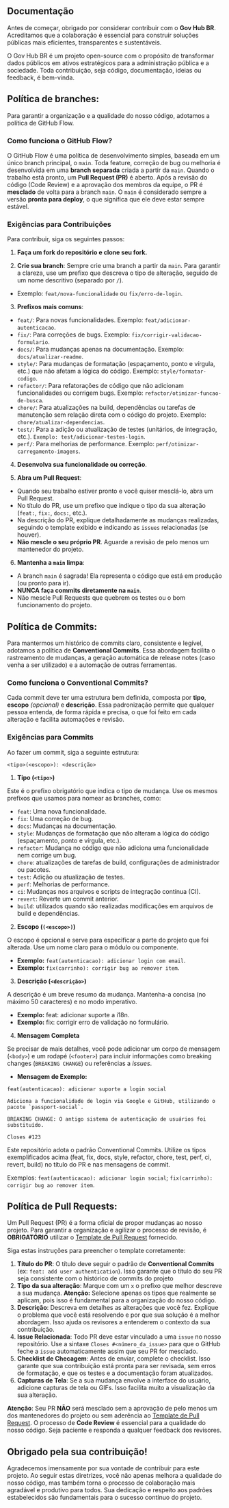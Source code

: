## Documentação

Antes de começar, obrigado por considerar contribuir com o **Gov Hub BR**. Acreditamos que a colaboração é essencial para construir soluções públicas mais eficientes, transparentes e sustentáveis.

O Gov Hub BR é um projeto open-source com o propósito de transformar dados públicos em ativos estratégicos para a administração pública e a sociedade. Toda contribuição, seja código, documentação, ideias ou feedback, é bem-vinda.

## Política de branches:

Para garantir a organização e a qualidade do nosso código, adotamos a política de GitHub Flow.

### Como funciona o GitHub Flow?

O GitHub Flow é uma política de desenvolvimento simples, baseada em um único branch principal, o `main`. Toda feature, correção de bug ou melhoria é desenvolvida em uma **branch separada** criada a partir da `main`. Quando o trabalho está pronto, um **Pull Request (PR)** é aberto. Após a revisão do código (Code Review) e a aprovação dos membros da equipe, o PR é **mesclado** de volta para a branch `main`. O `main` é considerado sempre a versão **pronta para deploy**, o que significa que ele deve estar sempre estável.

### Exigências para Contribuições

Para contribuir, siga os seguintes passos:

1. **Faça um fork do repositório e clone seu fork.**

2. **Crie sua branch**: Sempre crie uma branch a partir da `main`. Para garantir a clareza, use um prefixo que descreva o tipo de alteração, seguido de um nome descritivo (separado por `/`).
- Exemplo: `feat/nova-funcionalidade` ou `fix/erro-de-login`.

3. **Prefixos mais comuns**:
- `feat/`: Para novas funcionalidades. Exemplo: `feat/adicionar-autenticacao`.
- `fix/`: Para correções de bugs. Exemplo: `fix/corrigir-validacao-formulario`.
- `docs/`: Para mudanças apenas na documentação. Exemplo: `docs/atualizar-readme`.
- `style/`: Para mudanças de formatação (espaçamento, ponto e vírgula, etc.) que não afetam a lógica do código. Exemplo: `style/formatar-codigo`.
- `refactor/`: Para refatorações de código que não adicionam funcionalidades ou corrigem bugs. Exemplo: `refactor/otimizar-funcao-de-busca`.
- `chore/`: Para atualizações na build, dependências ou tarefas de manutenção sem relação direta com o código do projeto. Exemplo: `chore/atualizar-dependencias`.
- `test/`: Para a adição ou atualização de testes (unitários, de integração, etc.). `Exemplo: test/adicionar-testes-login`.
- `perf/`: Para melhorias de performance. Exemplo: `perf/otimizar-carregamento-imagens`.

4. **Desenvolva sua funcionalidade ou correção**.

5. **Abra um Pull Request**:
- Quando seu trabalho estiver pronto e você quiser mesclá-lo, abra um Pull Request.
- No título do PR, use um prefixo que indique o tipo da sua alteração (`feat:`, `fix:`, `docs:`, etc.).
- Na descrição do PR, explique detalhadamente as mudanças realizadas, seguindo o template exibido e indicando as `issues` relacionadas (se houver).
- **Não mescle o seu próprio PR**. Aguarde a revisão de pelo menos um mantenedor do projeto.

6. **Mantenha a `main` limpa**:
- A branch `main` é sagrada! Ela representa o código que está em produção (ou pronto para ir).
- **NUNCA faça commits diretamente na `main`**.
- Não mescle Pull Requests que quebrem os testes ou o bom funcionamento do projeto.


## Política de Commits:

Para mantermos um histórico de commits claro, consistente e legível, adotamos a política de **Conventional Commits**. Essa abordagem facilita o rastreamento de mudanças, a geração automática de release notes (caso venha a ser utilizado) e a automação de outras ferramentas.

### Como funciona o Conventional Commits?

Cada commit deve ter uma estrutura bem definida, composta por **tipo**, **escopo** _(opcional)_ e **descrição**. Essa padronização permite que qualquer pessoa entenda, de forma rápida e precisa, o que foi feito em cada alteração e facilita automações e revisão.

### Exigências para Commits

Ao fazer um commit, siga a seguinte estrutura:

```
<tipo>(<escopo>): <descrição>
```

1. **Tipo (`<tipo>`)**

Este é o prefixo obrigatório que indica o tipo de mudança. Use os mesmos prefixos que usamos para nomear as branches, como:
- `feat`: Uma nova funcionalidade.
- `fix`: Uma correção de bug.
- `docs`: Mudanças na documentação.
- `style`: Mudanças de formatação que não alteram a lógica do código (espaçamento, ponto e vírgula, etc.).
- `refactor`: Mudança no código que não adiciona uma funcionalidade nem corrige um bug.
- `chore`: atualizações de tarefas de build, configurações de administrador ou pacotes.
- `test`: Adição ou atualização de testes.
- `perf`: Melhorias de performance.
- `ci`: Mudanças nos arquivos e scripts de integração contínua (CI).
- `revert`: Reverte um commit anterior.
- `build`: utilizados quando são realizadas modificações em arquivos de build e dependências.

2. **Escopo (`(<escopo>)`)**

O escopo é opcional e serve para especificar a parte do projeto que foi alterada. Use um nome claro para o módulo ou componente.
- **Exemplo:** `feat(autenticacao): adicionar login com email`.
- **Exemplo:** `fix(carrinho): corrigir bug ao remover item`.

3. **Descrição (`<descrição>`)**

A descrição é um breve resumo da mudança. Mantenha-a concisa (no máximo 50 caracteres) e no modo imperativo.
- **Exemplo:** feat: adicionar suporte a i18n.
- **Exemplo:** fix: corrigir erro de validação no formulário.

4. **Mensagem Completa**

Se precisar de mais detalhes, você pode adicionar um corpo de mensagem (`<body>`) e um rodapé (`<footer>`) para incluir informações como breaking changes (`BREAKING CHANGE`) ou referências a _issues_.

 - **Mensagem de Exemplo:**

```
feat(autenticacao): adicionar suporte a login social

Adiciona a funcionalidade de login via Google e GitHub, utilizando o
pacote `passport-social`.

BREAKING CHANGE: O antigo sistema de autenticação de usuários foi
substituído.

Closes #123
```

Este repositório adota o padrão Conventional Commits. Utilize os tipos exemplificados acima (feat, fix, docs, style, refactor, chore, test, perf, ci, revert, build) no título do PR e nas mensagens de commit.

Exemplos: `feat(autenticacao): adicionar login social`; `fix(carrinho): corrigir bug ao remover item`.

## Política de Pull Requests:

Um Pull Request (PR) é a forma oficial de propor mudanças ao nosso projeto. Para garantir a organização e agilizar o processo de revisão, é **OBRIGATÓRIO** utilizar o [Template de Pull Request](./.github/pull_request_template.md) fornecido.

Siga estas instruções para preencher o template corretamente:
1. **Título do PR**: O título deve seguir o padrão de **Conventional Commits** (ex: `feat: add user authentication`). Isso garante que o título do seu PR seja consistente com o histórico de commits do projeto
2. **Tipo da sua alteração**: Marque com um `x` o prefixo que melhor descreve a sua mudança. **Atenção:** Selecione apenas os tipos que realmente se aplicam, pois isso é fundamental para a organização do nosso código.
3. **Descrição**: Descreva em detalhes as alterações que você fez. Explique o problema que você está resolvendo e por que sua solução é a melhor abordagem. Isso ajuda os revisores a entenderem o contexto da sua contribuição.
4. **Issue Relacionada**: Todo PR deve estar vinculado a uma `issue` no nosso repositório. Use a sintaxe `Closes #<número_da_issue>` para que o GitHub feche a `issue` automaticamente assim que seu PR for mesclado.
5. **Checklist de Checagem**: Antes de enviar, complete o checklist. Isso garante que sua contribuição está pronta para ser revisada, sem erros de formatação, e que os testes e a documentação foram atualizados.
6. **Capturas de Tela**: Se a sua mudança envolve a interface do usuário, adicione capturas de tela ou GIFs. Isso facilita muito a visualização da sua alteração.

**Atenção**: Seu PR **NÃO** será mesclado sem a aprovação de pelo menos um dos mantenedores do projeto ou sem aderência ao [Template de Pull Request](./.github/pull_request_template.md). O processo de **Code Review** é essencial para a qualidade do nosso código. Seja paciente e responda a qualquer feedback dos revisores.

## Obrigado pela sua contribuição!
Agradecemos imensamente por sua vontade de contribuir para este projeto. Ao seguir estas diretrizes, você não apenas melhora a qualidade do nosso código, mas também torna o processo de colaboração mais agradável e produtivo para todos. Sua dedicação e respeito aos padrões estabelecidos são fundamentais para o sucesso contínuo do projeto.
